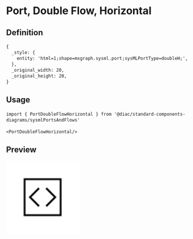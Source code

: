 # Port, Double Flow, Horizontal

## Definition

```
{
  _style: { 
    entity: 'html=1;shape=mxgraph.sysml.port;sysMLPortType=doubleH;',
  },
  _original_width: 20,
  _original_height: 20,
}
```

## Usage

```
import { PortDoubleFlowHorizontal } from '@diac/standard-components-diagrams/sysmlPortsAndFlows'

<PortDoubleFlowHorizontal/>
```

## Preview

<img src="./port-double-flow-horizontal.png" width="200"/>
